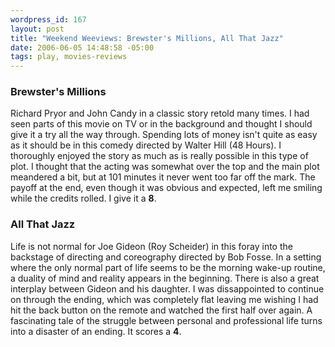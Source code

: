 ```yaml
--- 
wordpress_id: 167
layout: post
title: "Weekend Weeviews: Brewster's Millions, All That Jazz"
date: 2006-06-05 14:48:58 -05:00
tags: play, movies-reviews
---
```

<h3>Brewster's Millions</h3>
Richard Pryor and John Candy in a classic story retold many times.  I had seen parts of this movie on TV or in the background and thought I should give it a try all the way through.  Spending lots of money isn't quite as easy as it should be in this comedy directed by Walter Hill (48 Hours).  I thoroughly enjoyed the story as much as is really possible in this type of plot.  I thought that the acting was somewhat over the top and the main plot meandered a bit, but at 101 minutes it never went too far off the mark.  The payoff at the end, even though it was obvious and expected, left me smiling while the credits rolled.  I give it a <strong>8</strong>.
<h3>All That Jazz</h3>
Life is not normal for Joe Gideon (Roy Scheider) in this foray into the backstage of directing and coreography directed by Bob Fosse.  In a setting where the only normal part of life seems to be the morning wake-up routine, a duality of mind and reality appears in the beginning.  There is also a great interplay between Gideon and his daughter.   I was dissappointed to continue on through the ending, which was completely flat leaving me wishing I had hit the back button on the remote and watched the first half over again.  A fascinating tale of the struggle between personal and professional life turns into a disaster of an ending.  It scores a <strong>4</strong>.
